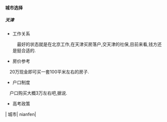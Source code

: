 #### 城市选择


##### 天津

* 工作关系

  &emsp;最好的状态就是在北京工作,在天津买房落户,交天津的社保,目前来看,钱方还是挺合适的.

* 房价参考

 &emsp;20万现金即可买一套100平米左右的房子.

* 户口制度

 &emsp;户口购买大概3万左右吧,据说.

 * 高考政策

 | 城市| nianfen|   
